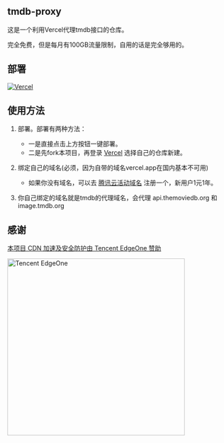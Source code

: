## tmdb-proxy

这是一个利用Vercel代理tmdb接口的仓库。

完全免费，但是每月有100GB流量限制，自用的话是完全够用的。


## 部署
[![Vercel](https://vercel.com/button)](https://vercel.com/import/project?template=https://github.com/marvin-kk/tmdb-proxy)


## 使用方法

1. 部署。部署有两种方法：
    + 一是直接点击上方按钮一键部署。
    + 二是先fork本项目，再登录 [Vercel](https://vercel.com/) 选择自己的仓库新建。


2. 绑定自己的域名(必须，因为自带的域名vercel.app在国内基本不可用) 
    + 如果你没有域名，可以去 [腾讯云活动域名](https://curl.qcloud.com/ScJY3Hev) 注册一个，新用户1元1年。

3. 你自己绑定的域名就是tmdb的代理域名，会代理 api.themoviedb.org 和 image.tmdb.org

## 感谢

[本项目 CDN 加速及安全防护由 Tencent EdgeOne 赞助](https://edgeone.ai/zh?from=github)

<a href="https://edgeone.ai/zh?from=github">
  <img src="https://edgeone.ai/media/34fe3a45-492d-4ea4-ae5d-ea1087ca7b4b.png" width="400" alt="Tencent EdgeOne">
</a>
